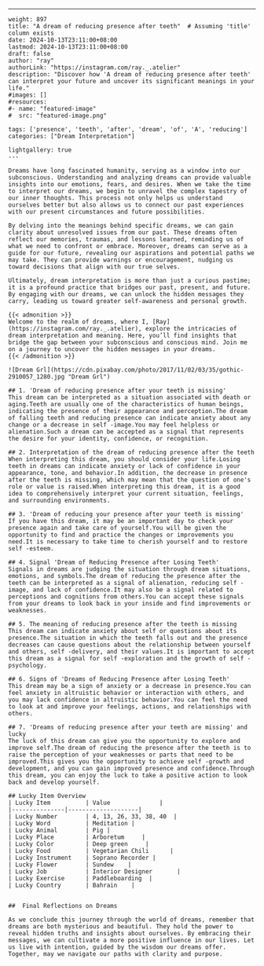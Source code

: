 ---
    weight: 897
    title: "A dream of reducing presence after teeth"  # Assuming 'title' column exists
    date: 2024-10-13T23:11:00+08:00
    lastmod: 2024-10-13T23:11:00+08:00
    draft: false
    author: "ray"
    authorLink: "https://instagram.com/ray._.atelier"
    description: "Discover how 'A dream of reducing presence after teeth' can interpret your future and uncover its significant meanings in your life."
    #images: []
    #resources:
    #- name: "featured-image"
    #  src: "featured-image.png"
    
    tags: ['presence', 'teeth', 'after', 'dream', 'of', 'A', 'reducing']
    categories: ["Dream Interpretation"]
    
    lightgallery: true
    ---
    
    Dreams have long fascinated humanity, serving as a window into our subconscious. Understanding and analyzing dreams can provide valuable insights into our emotions, fears, and desires. When we take the time to interpret our dreams, we begin to unravel the complex tapestry of our inner thoughts. This process not only helps us understand ourselves better but also allows us to connect our past experiences with our present circumstances and future possibilities.
    
    By delving into the meanings behind specific dreams, we can gain clarity about unresolved issues from our past. These dreams often reflect our memories, traumas, and lessons learned, reminding us of what we need to confront or embrace. Moreover, dreams can serve as a guide for our future, revealing our aspirations and potential paths we may take. They can provide warnings or encouragement, nudging us toward decisions that align with our true selves.
    
    Ultimately, dream interpretation is more than just a curious pastime; it is a profound practice that bridges our past, present, and future. By engaging with our dreams, we can unlock the hidden messages they carry, leading us toward greater self-awareness and personal growth.
    
    {{< admonition >}}
    Welcome to the realm of dreams, where I, [Ray](https://instagram.com/ray._.atelier), explore the intricacies of dream interpretation and meaning. Here, you’ll find insights that bridge the gap between your subconscious and conscious mind. Join me on a journey to uncover the hidden messages in your dreams.
    {{< /admonition >}}
    
    ![Dream Grl](https://cdn.pixabay.com/photo/2017/11/02/03/35/gothic-2910057_1280.jpg "Dream Grl")
    
    ## 1. 'Dream of reducing presence after your teeth is missing'
    This dream can be interpreted as a situation associated with death or aging.Teeth are usually one of the characteristics of human beings, indicating the presence of their appearance and perception.The dream of falling teeth and reducing presence can indicate anxiety about any change or a decrease in self -image.You may feel helpless or alienation.Such a dream can be accepted as a signal that represents the desire for your identity, confidence, or recognition.
    
    ## 2. Interpretation of the dream of reducing presence after the teeth
    When interpreting this dream, you should consider your life.Losing teeth in dreams can indicate anxiety or lack of confidence in your appearance, tone, and behavior.In addition, the decrease in presence after the teeth is missing, which may mean that the question of one's role or value is raised.When interpreting this dream, it is a good idea to comprehensively interpret your current situation, feelings, and surrounding environments.
    
    ## 3. 'Dream of reducing your presence after your teeth is missing'
    If you have this dream, it may be an important day to check your presence again and take care of yourself.You will be given the opportunity to find and practice the changes or improvements you need.It is necessary to take time to cherish yourself and to restore self -esteem.
    
    ## 4. Signal 'Dream of Reducing Presence after Losing Teeth'
    Signals in dreams are judging the situation through dream situations, emotions, and symbols.The dream of reducing the presence after the teeth can be interpreted as a signal of alienation, reducing self -image, and lack of confidence.It may also be a signal related to perceptions and cognitions from others.You can accept these signals from your dreams to look back in your inside and find improvements or weaknesses.
    
    ## 5. The meaning of reducing presence after the teeth is missing
    This dream can indicate anxiety about self or questions about its presence.The situation in which the teeth falls out and the presence decreases can cause questions about the relationship between yourself and others, self -delivery, and their values.It is important to accept this dream as a signal for self -exploration and the growth of self -psychology.
    
    ## 6. Signs of 'Dreams of Reducing Presence after Losing Teeth'
    This dream may be a sign of anxiety or a decrease in presence.You can feel anxiety in altruistic behavior or interaction with others, and you may lack confidence in altruistic behavior.You can feel the need to look at and improve your feelings, actions, and relationships with others.
    
    ## 7. 'Dreams of reducing presence after your teeth are missing' and lucky
    The luck of this dream can give you the opportunity to explore and improve self.The dream of reducing the presence after the teeth is to raise the perception of your weaknesses or parts that need to be improved.This gives you the opportunity to achieve self -growth and development, and you can gain improved presence and confidence.Through this dream, you can enjoy the luck to take a positive action to look back and develop yourself.
    
    ## Lucky Item Overview
    | Lucky Item          | Value              |
    |---------------|--------------------|
    | Lucky Number        | 4, 13, 26, 33, 38, 40  |
    | Lucky Word          | Meditation |
    | Lucky Animal        | Pig |
    | Lucky Place         | Arboretum     |
    | Lucky Color         | Deep green     |
    | Lucky Food          | Vegetarian Chili      |
    | Lucky Instrument    | Soprano Recorder |
    | Lucky Flower        | Sundew    |
    | Lucky Job           | Interior Designer       |
    | Lucky Exercise      | Paddleboarding  |
    | Lucky Country       | Bahrain    |
    
    
    ##  Final Reflections on Dreams
    
    As we conclude this journey through the world of dreams, remember that dreams are both mysterious and beautiful. They hold the power to reveal hidden truths and insights about ourselves. By embracing their messages, we can cultivate a more positive influence in our lives. Let us live with intention, guided by the wisdom our dreams offer. Together, may we navigate our paths with clarity and purpose.
    
